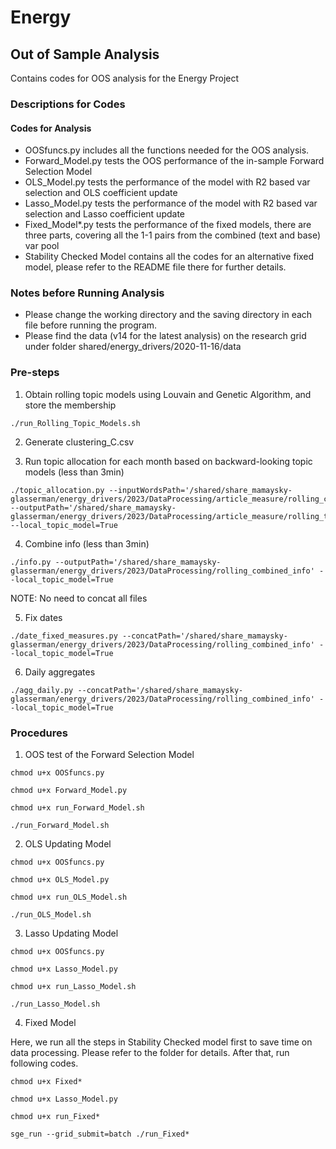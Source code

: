 # Energy
## Out of Sample Analysis

Contains codes for OOS analysis for the Energy Project

### Descriptions for Codes
#### Codes for Analysis
- OOSfuncs.py includes all the functions needed for the OOS analysis. 
- Forward_Model.py tests the OOS performance of the in-sample Forward Selection Model
- OLS_Model.py tests the performance of the model with R2 based var selection and OLS coefficient update
- Lasso_Model.py tests the performance of the model with R2 based var selection and Lasso coefficient update
- Fixed_Model*.py tests the performance of the fixed models, there are three parts, covering all the 1-1 pairs from the combined (text and base) var pool
- Stability Checked Model contains all the codes for an alternative fixed model, please refer to the README file there for further details.


### Notes before Running Analysis
- Please change the working directory and the saving directory in each file before running the program.
- Please find the data (v14 for the latest analysis) on the research grid under folder shared/energy_drivers/2020-11-16/data

### Pre-steps
1. Obtain rolling topic models using Louvain and Genetic Algorithm, and store the membership
```
./run_Rolling_Topic_Models.sh
```

2. Generate clustering_C.csv

3. Run topic allocation for each month based on backward-looking topic models (less than 3min)
```
./topic_allocation.py --inputWordsPath='/shared/share_mamaysky-glasserman/energy_drivers/2023/DataProcessing/article_measure/rolling_clustering_C' --outputPath='/shared/share_mamaysky-glasserman/energy_drivers/2023/DataProcessing/article_measure/rolling_topic_allocation' --local_topic_model=True
```

4. Combine info (less than 3min)
```
./info.py --outputPath='/shared/share_mamaysky-glasserman/energy_drivers/2023/DataProcessing/rolling_combined_info' --local_topic_model=True
```

NOTE: No need to concat all files

5. Fix dates
```
./date_fixed_measures.py --concatPath='/shared/share_mamaysky-glasserman/energy_drivers/2023/DataProcessing/rolling_combined_info' --local_topic_model=True
```
6. Daily aggregates
```
./agg_daily.py --concatPath='/shared/share_mamaysky-glasserman/energy_drivers/2023/DataProcessing/rolling_combined_info' --local_topic_model=True
```
   

### Procedures
1. OOS test of the Forward Selection Model
```
chmod u+x OOSfuncs.py

chmod u+x Forward_Model.py

chmod u+x run_Forward_Model.sh

./run_Forward_Model.sh
```
2. OLS Updating Model
```
chmod u+x OOSfuncs.py

chmod u+x OLS_Model.py

chmod u+x run_OLS_Model.sh

./run_OLS_Model.sh
```
3. Lasso Updating Model
```
chmod u+x OOSfuncs.py

chmod u+x Lasso_Model.py

chmod u+x run_Lasso_Model.sh

./run_Lasso_Model.sh
```
4. Fixed Model 

Here, we run all the steps in Stability Checked model first to save time on data processing. Please refer to the folder for details. After that, run following codes.
```
chmod u+x Fixed*

chmod u+x Lasso_Model.py

chmod u+x run_Fixed*

sge_run --grid_submit=batch ./run_Fixed*
```

